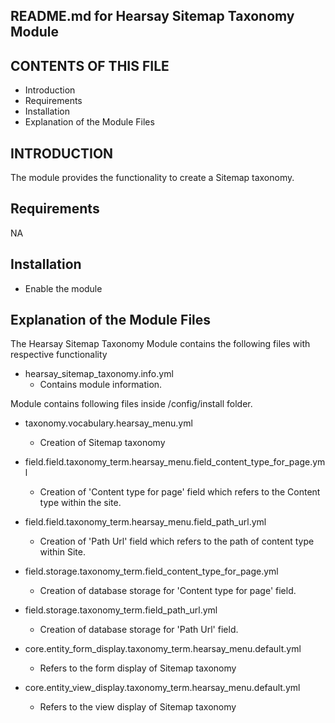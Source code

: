 README.md for Hearsay Sitemap Taxonomy Module
-------------------------------------

CONTENTS OF THIS FILE
---------------------
* Introduction
* Requirements
* Installation
* Explanation of the Module Files

INTRODUCTION
------------
The module provides the functionality to create a Sitemap taxonomy.

Requirements
------------
NA

Installation
------------
- Enable the module

Explanation of the Module Files
--------------------------------
The Hearsay Sitemap Taxonomy Module contains the following files with respective functionality

- hearsay_sitemap_taxonomy.info.yml
    - Contains module information.

Module contains following files inside /config/install folder.

- taxonomy.vocabulary.hearsay_menu.yml
    - Creation of Sitemap taxonomy

- field.field.taxonomy_term.hearsay_menu.field_content_type_for_page.yml
    - Creation of 'Content type for page' field which refers to the Content type within the site.

- field.field.taxonomy_term.hearsay_menu.field_path_url.yml
    - Creation of 'Path Url' field which refers to the path of content type within Site.

- field.storage.taxonomy_term.field_content_type_for_page.yml
    - Creation of database storage for 'Content type for page' field.

- field.storage.taxonomy_term.field_path_url.yml
    - Creation of database storage for 'Path Url' field.

- core.entity_form_display.taxonomy_term.hearsay_menu.default.yml
    - Refers to the form display of Sitemap taxonomy

- core.entity_view_display.taxonomy_term.hearsay_menu.default.yml
    - Refers to the view display of Sitemap taxonomy